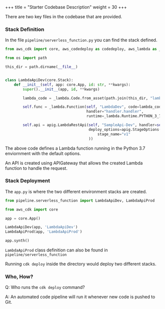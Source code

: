 +++
title = "Starter Codebase Description"
weight = 30
+++

There are two key files in the codebase that are provided.

### Stack Definition
In the file `pipeline/serverless_function.py` you can find the stack defined. 

```python
from aws_cdk import core, aws_codedeploy as codedeploy, aws_lambda as _lambda, aws_apigateway as apig

from os import path

this_dir = path.dirname(__file__)


class LambdaApiDev(core.Stack):
    def __init__(self, app: core.App, id: str, **kwargs):
        super().__init__(app, id, **kwargs)

        lambda_code = _lambda.Code.from_asset(path.join(this_dir, "lambda"))

        self.func = _lambda.Function(self, "LambdaDev", code=lambda_code,
                                     handler="handler.handler",
                                     runtime=_lambda.Runtime.PYTHON_3_7)

        self.api = apig.LambdaRestApi(self, "SampleApi-Dev", handler=self.func,
                                      deploy_options=apig.StageOptions(
                                          stage_name="v1"
                                      ))
```


The above code defines a Lambda function running in the Python 3.7 enviornment with the default options. 

An API is created using APIGateway that allows the created Lambda function to handle the request.

### Stack Deployment
The `app.py` is where the two different environment stacks are created. 

```python
from pipeline.serverless_function import LambdaApiDev, LambdaApiProd

from aws_cdk import core

app = core.App()

LambdaApiDev(app, 'LambdaApiDev')
LambdaApiProd(app, 'LambdaApiProd')

app.synth()
```

`LambdaApiProd` class definition can also be found in `pipeline/serverless_function`

Running `cdk deploy` inside the directory would deploy two different stacks.


### Who, How?

Q: Who runs the `cdk deploy` command?

A: An automated code pipeline will run it whenever new code is pushed to Git.
